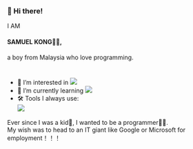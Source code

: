 ### 👋 Hi there!  
I AM
#### SAMUEL KONG👨‍💻,  
a boy from Malaysia who love programming.
#
- 👀 I’m interested in <span > <img src="https://img.shields.io/badge/python-3670A0?logo=python&logoColor=ffdd54" /> <span >
- 🌱 I’m currently learning <span > <img src="https://img.shields.io/badge/C%2B%2B-00599C?logo=cplusplus&logoColor=fff" /> <span >
- 🛠 Tools I always use:  
<span > <img src="https://img.shields.io/badge/Programming Tools-Visual Studio Code-blue?link=https%3A%2F%2Fcode.visualstudio.com%2F" /> <span >  

Ever since I was a kid👦, I wanted to be a programmer👨‍💻.   
My wish was to head to an IT giant like Google or Microsoft for employment！！！



<!---
a-programmer-cat/a-programmer-cat is a ✨ special ✨ repository because its `README.md` (this file) appears on your GitHub profile.
You can click the Preview link to take a look at your changes.
--->
